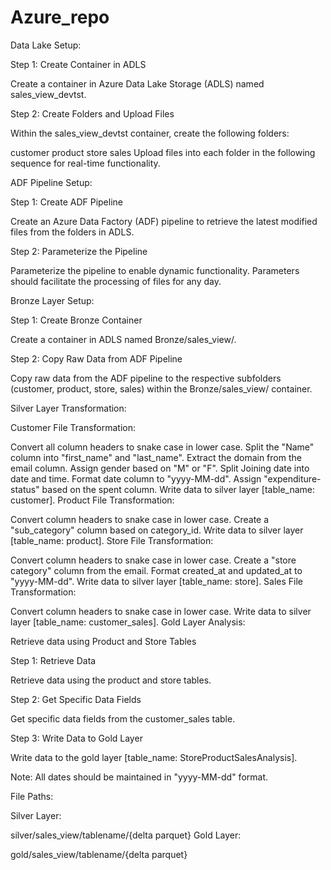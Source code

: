 # Azure_repo
Data Lake Setup:

Step 1: Create Container in ADLS

Create a container in Azure Data Lake Storage (ADLS) named sales_view_devtst.

Step 2: Create Folders and Upload Files

Within the sales_view_devtst container, create the following folders:

customer
product
store
sales
Upload files into each folder in the following sequence for real-time functionality.

ADF Pipeline Setup:

Step 1: Create ADF Pipeline

Create an Azure Data Factory (ADF) pipeline to retrieve the latest modified files from the folders in ADLS.

Step 2: Parameterize the Pipeline

Parameterize the pipeline to enable dynamic functionality. Parameters should facilitate the processing of files for any day.

Bronze Layer Setup:

Step 1: Create Bronze Container

Create a container in ADLS named Bronze/sales_view/.

Step 2: Copy Raw Data from ADF Pipeline

Copy raw data from the ADF pipeline to the respective subfolders (customer, product, store, sales) within the Bronze/sales_view/ container.

Silver Layer Transformation:

Customer File Transformation:

Convert all column headers to snake case in lower case.
Split the "Name" column into "first_name" and "last_name".
Extract the domain from the email column.
Assign gender based on "M" or "F".
Split Joining date into date and time.
Format date column to "yyyy-MM-dd".
Assign "expenditure-status" based on the spent column.
Write data to silver layer [table_name: customer].
Product File Transformation:

Convert column headers to snake case in lower case.
Create a "sub_category" column based on category_id.
Write data to silver layer [table_name: product].
Store File Transformation:

Convert column headers to snake case in lower case.
Create a "store category" column from the email.
Format created_at and updated_at to "yyyy-MM-dd".
Write data to silver layer [table_name: store].
Sales File Transformation:

Convert column headers to snake case in lower case.
Write data to silver layer [table_name: customer_sales].
Gold Layer Analysis:

Retrieve data using Product and Store Tables

Step 1: Retrieve Data

Retrieve data using the product and store tables.

Step 2: Get Specific Data Fields

Get specific data fields from the customer_sales table.

Step 3: Write Data to Gold Layer

Write data to the gold layer [table_name: StoreProductSalesAnalysis].

Note: All dates should be maintained in "yyyy-MM-dd" format.

File Paths:

Silver Layer:

silver/sales_view/tablename/{delta parquet}
Gold Layer:

gold/sales_view/tablename/{delta parquet}
